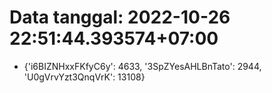 # Data tanggal: 2022-10-26 22:51:44.393574+07:00

* {'i6BIZNHxxFKfyC6y': 4633, '3SpZYesAHLBnTato': 2944, 'U0gVrvYzt3QnqVrK': 13108}
